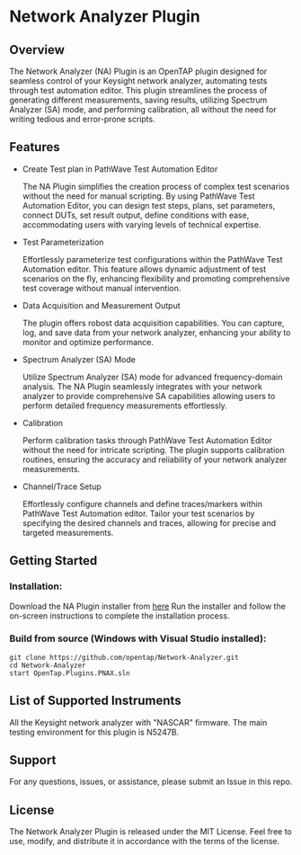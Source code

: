 # Network Analyzer Plugin

## Overview

The Network Analyzer (NA) Plugin is an OpenTAP plugin designed for seamless control of your Keysight network analyzer, automating tests through test automation editor. This plugin streamlines the process of generating different measurements, saving results, utilizing Spectrum Analyzer (SA) mode, and performing calibration, all without the need for writing tedious and error-prone scripts.

## Features
* Create Test plan in PathWave Test Automation Editor

    The NA Plugin simplifies the creation process of complex test scenarios without the need for manual scripting. By using PathWave Test Automation Editor, you can design test steps, plans, set parameters, connect DUTs, set result output, define conditions with ease, accommodating users with varying levels of technical expertise.

* Test Parameterization

    Effortlessly parameterize test configurations within the PathWave Test Automation editor. This feature allows dynamic adjustment of test scenarios on the fly, enhancing flexibility and promoting comprehensive test coverage without manual intervention.

* Data Acquisition and Measurement Output

    The plugin offers robost data acquisition capabilities. You can capture, log, and save data from your network analyzer, enhancing your ability to monitor and optimize performance.

* Spectrum Analyzer (SA) Mode
  
    Utilize Spectrum Analyzer (SA) mode for advanced frequency-domain analysis. The NA Plugin seamlessly integrates with your network analyzer to provide comprehensive SA capabilities allowing users to perform detailed frequency measurements effortlessly.

* Calibration

    Perform calibration tasks through PathWave Test Automation Editor without the need for intricate scripting. The plugin supports calibration routines, ensuring the accuracy and reliability of your network analyzer measurements.

* Channel/Trace Setup

    Effortlessly configure channels and define traces/markers within PathWave Test Automation editor. Tailor your test scenarios by specifying the desired channels and traces, allowing for precise and targeted measurements.

## Getting Started

### Installation:

Download the NA Plugin installer from [here](https://packages.opentap.io/)
Run the installer and follow the on-screen instructions to complete the installation process.

### Build from source (Windows with Visual Studio installed):
```
git clone https://github.com/opentap/Network-Analyzer.git
cd Network-Analyzer
start OpenTap.Plugins.PNAX.sln
```

## List of Supported Instruments
All the Keysight network analyzer with "NASCAR" firmware. The main testing environment for this plugin is N5247B.

## Support
For any questions, issues, or assistance, please submit an Issue in this repo.

## License
The Network Analyzer Plugin is released under the MIT License. Feel free to use, modify, and distribute it in accordance with the terms of the license.

